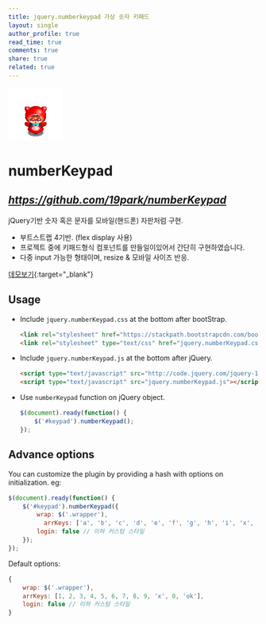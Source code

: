 ```yaml
---
title: jquery.numberkeypad 가상 숫자 키패드
layout: single
author_profile: true
read_time: true
comments: true
share: true
related: true
---
```


![배찌 이미지](/assets/images/20190226/baezzi.gif "배찌")

# numberKeypad
## *https://github.com/19park/numberKeypad*
jQuery기반 숫자 혹은 문자를 모바일(핸드폰) 자판처럼 구현.

- 부트스트랩 4기반. (flex display 사용)
- 프로젝트 중에 키패드형식 컴포넌트를 만들일이있어서 간단히 구현하였습니다.
- 다중 input 가능한 형태이며, resize & 모바일 사이즈 반응.

[데모보기](https://vibrant-northcutt-d99c0f.netlify.com/demo.html){:target="_blank"}


Usage
-----
* Include `jquery.numberKeypad.css`  at the bottom after bootStrap.

  ~~~html
  <link rel="stylesheet" href="https://stackpath.bootstrapcdn.com/bootstrap/4.1.3/css/bootstrap.min.css" integrity="sha384-MCw98/SFnGE8fJT3GXwEOngsV7Zt27NXFoaoApmYm81iuXoPkFOJwJ8ERdknLPMO" crossorigin="anonymous">
  <link rel="stylesheet" type="text/css" href="jquery.numberKeypad.css">
  ~~~

* Include `jquery.numberKeypad.js` at the bottom after jQuery.

  ~~~html
  <script type="text/javascript" src="http://code.jquery.com/jquery-1.11.0.min.js"></script>
  <script type="text/javascript" src="jquery.numberKeypad.js"></script>
  ~~~

* Use `numberKeypad` function on jQuery object.

  ~~~javascript
  $(document).ready(function() {
      $('#keypad').numberKeypad();
  });
  ~~~

Advance options
---------------
You can customize the plugin by providing a hash with options on initialization. eg:

~~~javascript
$(document).ready(function() {
    $('#keypad').numberKeypad({
        wrap: $('.wrapper'),
		  arrKeys: ['a', 'b', 'c', 'd', 'e', 'f', 'g', 'h', 'i', 'x', 'j', 'ok'],
        login: false // 이하 커스텀 스타일
    });
});
~~~

Default options:

~~~javascript
{
	wrap: $('.wrapper'),
	arrKeys: [1, 2, 3, 4, 5, 6, 7, 8, 9, 'x', 0, 'ok'],
	login: false // 이하 커스텀 스타일
}
~~~
